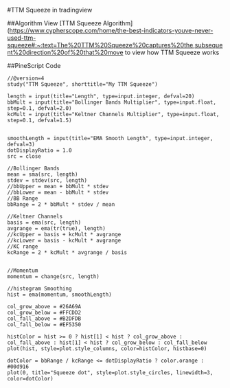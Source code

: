 #TTM Squeeze in tradingview


##Algorithm
View [TTM Squeeze Algorithm](https://www.cypherscope.com/home/the-best-indicators-youve-never-used-ttm-squeeze#:~:text=The%20TTM%20Squeeze%20captures%20the,subsequent%20direction%20of%20that%20move to view how TTM Squeeze works


##PineScript Code

```
//@version=4
study("TTM Squeeze", shorttitle="My TTM Squeeze")

length = input(title="Length", type=input.integer, defval=20)
bbMult = input(title="Bollinger Bands Multiplier", type=input.float, step=0.1, defval=2.0)
kcMult = input(title="Keltner Channels Multiplier", type=input.float, step=0.1, defval=1.5)


smoothLength = input(title="EMA Smooth Length", type=input.integer, defval=3)
dotDisplayRatio = 1.0
src = close

//Bollinger Bands
mean = sma(src, length)
stdev = stdev(src, length)
//bbUpper = mean + bbMult * stdev
//bbLower = mean - bbMult * stdev
//BB Range
bbRange = 2 * bbMult * stdev / mean

//Keltner Channels
basis = ema(src, length)
avgrange = ema(tr(true), length)
//kcUpper = basis + kcMult * avgrange
//kcLower = basis - kcMult * avgrange
//KC range
kcRange = 2 * kcMult * avgrange / basis


//Momentum
momentum = change(src, length)

//histogram Smoothing
hist = ema(momentum, smoothLength)

col_grow_above = #26A69A
col_grow_below = #FFCDD2
col_fall_above = #B2DFDB
col_fall_below = #EF5350

histColor = hist >= 0 ? hist[1] < hist ? col_grow_above : col_fall_above : hist[1] < hist ? col_grow_below : col_fall_below
plot(hist, style=plot.style_columns, color=histColor, histbase=0)

dotColor = bbRange / kcRange <= dotDisplayRatio ? color.orange : #00d916
plot(0, title="Squeeze dot", style=plot.style_circles, linewidth=3, color=dotColor)

```
